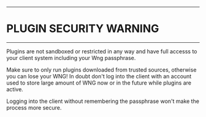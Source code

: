 ----
# PLUGIN SECURITY WARNING #

----
Plugins are not sandboxed or restricted in any way and have full accesss
to your client system including your Wng passphrase.

Make sure to only run plugins downloaded from trusted sources, otherwise
you can lose your WNG! In doubt don't log into the client with an account
used to store large amount of WNG now or in the future while plugins
are active.

Logging into the client without remembering the passphrase won't make
the process more secure.